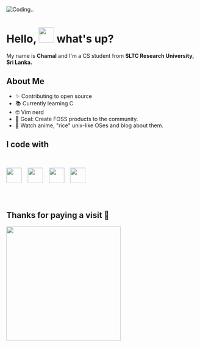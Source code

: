 ![Coding..](/assets/loficode.avif)

# Hello, <img src="https://emojis.slackmojis.com/emojis/images/1577305505/7373/hand_wave.gif?1577305505" width=40> what's up?

My name is <b>Chamal</b> and I'm a CS student from <b> SLTC Research University, Sri Lanka.</b>

###

## About Me

- ✨ Contributing to open source
- 📚 Currently learning C
- 🤓 Vim nerd
- 🎯 Goal: Create FOSS products to the community.
- 🎲 Watch anime, "rice" unix-like OSes and blog about them.

###

## I code with

<br>

<img src="https://upload.wikimedia.org/wikipedia/commons/thumb/1/18/C_Programming_Language.svg/760px-C_Programming_Language.svg.png?20201031132917" width="40px"> &nbsp;&nbsp;
<img src="https://www.svgrepo.com/show/349419/javascript.svg" width="40px"> &nbsp;&nbsp;
<img src="https://www.svgrepo.com/show/452091/python.svg" width="40px"> &nbsp;&nbsp;
<img src="https://www.svgrepo.com/show/354020/lua.svg" width="40px">

###

<br>

## Thanks for paying a visit 🧡

<img src="https://media0.giphy.com/media/v1.Y2lkPTc5MGI3NjExODJrdml6N3N1bmYwNzVvZnl3OWlpZnlnc3M3MG8yMjVyeGRkYmV1ZiZlcD12MV9pbnRlcm5hbF9naWZfYnlfaWQmY3Q9cw/ZXr7mOCKSkMrnuLNEu/giphy.webp" width="300px"></img>
